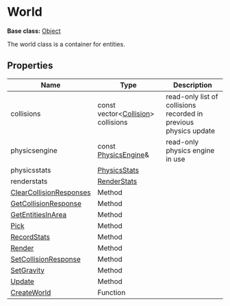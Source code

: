 # World

**Base class:** [Object](Object.md)

The world class is a container for entities.

## Properties

| Name | Type | Description |
|---|---|---|
| collisions | const vector<[Collision](Collision.md)\> collisions | read-only list of collisions recorded in previous physics update |
| physicsengine | const [PhysicsEngine](Constants.md#PhysicsEngine)& | read-only physics engine in use |
| physicsstats | [PhysicsStats](PhysicsStats.md) |  |
| renderstats | [RenderStats](RenderStats.md) |  |
| [ClearCollisionResponses](World_ClearCollisionResponses.md) | Method | |
| [GetCollisionResponse](World_GetCollisionResponse.md) | Method | |
| [GetEntitiesInArea](World_GetEntitiesInArea.md) | Method | |
| [Pick](World_Pick.md) | Method | |
| [RecordStats](World_RecordStats.md) | Method | |
| [Render](World_Render.md) | Method | |
| [SetCollisionResponse](World_SetCollisionResponse.md) | Method | |
| [SetGravity](World_SetGravity.md) | Method | |
| [Update](World_Update.md) | Method | |
| [CreateWorld](CreateWorld.md) | Function | |

